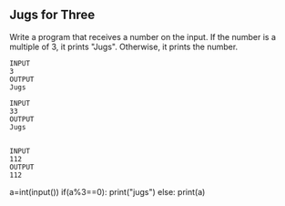 ## Jugs for Three
Write a program that receives a number on the input.
If the number is a multiple of 3, it prints "Jugs". 
Otherwise, it prints the number.
```
INPUT 
3 
OUTPUT
Jugs

INPUT 
33
OUTPUT
Jugs


INPUT 
112
OUTPUT
112
```
a=int(input())
if(a%3==0):
  print("jugs")
else:
  print(a)
  
  
